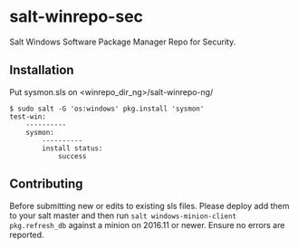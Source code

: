 salt-winrepo-sec
===============

Salt Windows Software Package Manager Repo for Security.


Installation
------------
Put sysmon.sls on <winrepo_dir_ng>/salt-winrepo-ng/

```
$ sudo salt -G 'os:windows' pkg.install 'sysmon'
test-win:
    ----------
    sysmon:
        ----------
        install status:
            success
```

Contributing
-------------
Before submitting new or edits to existing sls files. Please deploy add them to your salt master and then run `salt windows-minion-client pkg.refresh_db` against a minion on 2016.11 or newer. Ensure no errors are reported.
